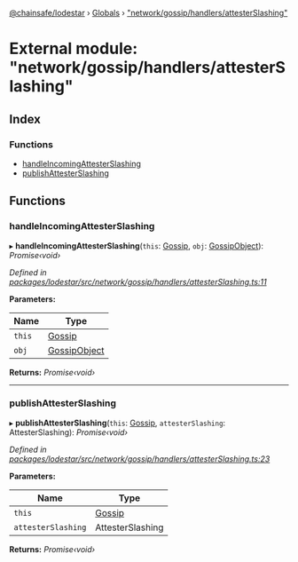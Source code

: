 [@chainsafe/lodestar](../README.md) › [Globals](../globals.md) › ["network/gossip/handlers/attesterSlashing"](_network_gossip_handlers_attesterslashing_.md)

# External module: "network/gossip/handlers/attesterSlashing"

## Index

### Functions

* [handleIncomingAttesterSlashing](_network_gossip_handlers_attesterslashing_.md#handleincomingattesterslashing)
* [publishAttesterSlashing](_network_gossip_handlers_attesterslashing_.md#publishattesterslashing)

## Functions

###  handleIncomingAttesterSlashing

▸ **handleIncomingAttesterSlashing**(`this`: [Gossip](../classes/_network_gossip_gossip_.gossip.md), `obj`: [GossipObject](_network_gossip_interface_.md#gossipobject)): *Promise‹void›*

*Defined in [packages/lodestar/src/network/gossip/handlers/attesterSlashing.ts:11](https://github.com/ChainSafe/lodestar/blob/176e51ae9/packages/lodestar/src/network/gossip/handlers/attesterSlashing.ts#L11)*

**Parameters:**

Name | Type |
------ | ------ |
`this` | [Gossip](../classes/_network_gossip_gossip_.gossip.md) |
`obj` | [GossipObject](_network_gossip_interface_.md#gossipobject) |

**Returns:** *Promise‹void›*

___

###  publishAttesterSlashing

▸ **publishAttesterSlashing**(`this`: [Gossip](../classes/_network_gossip_gossip_.gossip.md), `attesterSlashing`: AttesterSlashing): *Promise‹void›*

*Defined in [packages/lodestar/src/network/gossip/handlers/attesterSlashing.ts:23](https://github.com/ChainSafe/lodestar/blob/176e51ae9/packages/lodestar/src/network/gossip/handlers/attesterSlashing.ts#L23)*

**Parameters:**

Name | Type |
------ | ------ |
`this` | [Gossip](../classes/_network_gossip_gossip_.gossip.md) |
`attesterSlashing` | AttesterSlashing |

**Returns:** *Promise‹void›*
